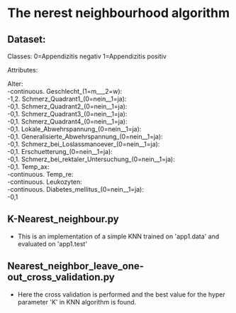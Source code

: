 # The nerest neighbourhood algorithm

## Dataset:

Classes:     0=Appendizitis negativ
             1=Appendizitis positiv



Attributes:

Alter:                                       
-continuous.
Geschlecht_(1=m___2=w):	      				          
-1,2.
Schmerz_Quadrant1_(0=nein__1=ja):			          
-0,1.
Schmerz_Quadrant2_(0=nein__1=ja):			          
-0,1.
Schmerz_Quadrant3_(0=nein__1=ja):			          
-0,1.
Schmerz_Quadrant4_(0=nein__1=ja):			          
-0,1.
Lokale_Abwehrspannung_(0=nein__1=ja):			      
-0,1.
Generalisierte_Abwehrspannung_(0=nein__1=ja):		
-0,1.
Schmerz_bei_Loslassmanoever_(0=nein__1=ja):		  
-0,1.
Erschuetterung_(0=nein__1=ja):				          
-0,1.
Schmerz_bei_rektaler_Untersuchung_(0=nein__1=ja):	
-0,1.
Temp_ax:						                          
-continuous.
Temp_re:						                          
-continuous.
Leukozyten:						                        
-continuous.
Diabetes_mellitus_(0=nein__1=ja):			            
-0,1


## K-Nearest_neighbour.py

- This is an implementation of a simple KNN trained on 'app1.data' and evaluated on 'app1.test'


## Nearest_neighbor_leave_one-out_cross_validation.py

- Here the cross validation is performed and the best value for the hyper parameter 'K' in KNN algorithm is found. 
